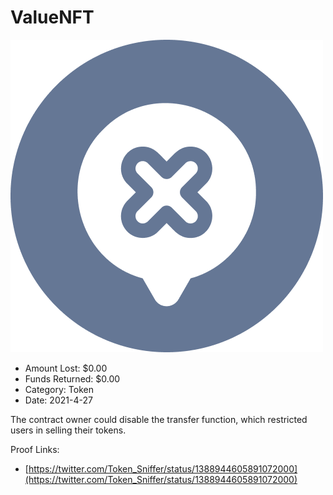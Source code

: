 # ValueNFT
![ValueNFT](/rektimages/ValueNFT.png)
- Amount Lost: $0.00
- Funds Returned: $0.00
- Category: Token
- Date: 2021-4-27

The contract owner could disable the transfer function, which restricted users in selling their tokens.


Proof Links:
- [https://twitter.com/Token_Sniffer/status/1388944605891072000](https://twitter.com/Token_Sniffer/status/1388944605891072000)


